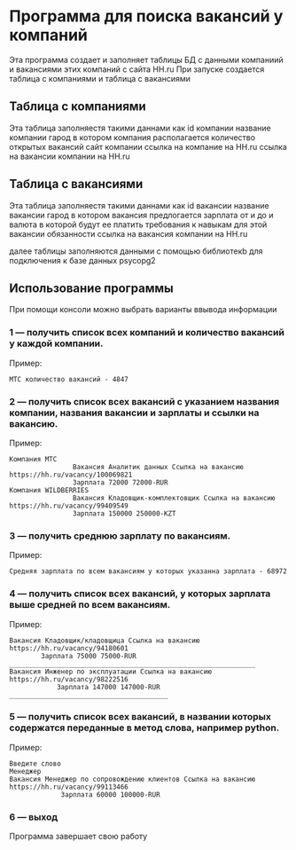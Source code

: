 Программа для поиска вакансий у компаний 
===
Эта программа создает и заполняет таблицы БД с данными компаниий и вакансиями этих компаний с сайта HH.ru
При запуске создается таблица с компаниями и таблица с вакансиями

Таблица с компаниями
-----
Эта таблица заполняестя такими даннами  как
id компании
название компании
гарод в котором компания располагается
количество открытых вакансий
сайт компании
ссылка на компание на HH.ru
ссылка на вакансии компании на  HH.ru

Таблица с вакансиями
-----
Эта таблица заполняестя такими даннами  как
id вакансии
название вакансии
гарод в котором вакансия предлогается
зарплата от и до и валюта в которой будут ее платить
требования к навыкам для этой вакансии
обязанности
ссылка на вакансия компании на  HH.ru

далее таблицы заполняются данными с помощью библиотекb для подключения к базе данных psycopg2

Использование программы
-----
При помощи консоли можно выбрать варианты ввывода информации
 
### 1 — получить список всех компаний и количество вакансий у каждой компании.
Пример:

    МТС количество вакансий - 4847
### 2 — получить список всех вакансий с указанием названия компании, названия вакансии и зарплаты и ссылки на вакансию.
Пример:

    Компания МТС 
                    Вакансия Аналитик данных Ссылка на вакансию https://hh.ru/vacancy/100069821
                    Зарплата 72000 72000-RUR
    Компания WILDBERRIES 
                    Вакансия Кладовщик-комплектовщик Ссылка на вакансию https://hh.ru/vacancy/99409549
                    Зарплата 150000 250000-KZT
### 3 — получить среднюю зарплату по вакансиям.
Пример:

    Средняя зарплата по всем вакансиям у которых указанна зарплата - 68972
### 4 — получить список всех вакансий, у которых зарплата выше средней по всем вакансиям.
Пример:

    Вакансия Кладовщик/кладовщица Ссылка на вакансию https://hh.ru/vacancy/94180601
            Зарплата 75000 75000-RUR
    ______________________________________________________________
    Вакансия Инженер по эксплуатации Ссылка на вакансию https://hh.ru/vacancy/98222516
                Зарплата 147000 147000-RUR
    ________________________________________
### 5 — получить список всех вакансий, в названии которых содержатся переданные в метод слова, например python.
Пример:

    Введите слово
    Менеджер
    Вакансия Менеджер по сопровождению клиентов Ссылка на вакансию https://hh.ru/vacancy/99113466
                 Зарплата 60000 100000-RUR
### 6 — выход
Программа завершает свою работу
